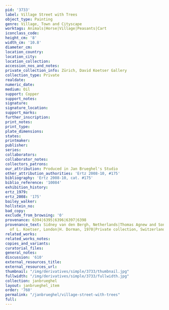 ```yaml
---
pid: '3733'
label: Village Street with Trees
object_type: Painting
genre: Village, Town and Cityscape
worktags: Animals|Horse|Village|Peasants|Cart
iconclass_code:
height_cm: '8'
width_cm: '10.8'
diameter_cm:
location_country:
location_city:
location_collection:
accession_nos_and_notes:
private_collection_info: Zürich, David Koetser Gallery
collection_type: Private
realdate:
numeric_date:
medium: Oil
support: Copper
support_notes:
signature:
signature_location:
support_marks:
further_inscription:
print_notes:
print_type:
plate_dimensions:
states:
printmaker:
publisher:
series:
collaborators:
collaborator_notes:
collectors_patrons:
our_attribution: Produced in Jan Brueghel's Studio
other_attribution_authorities: 'Ertz 2008-10, #175'
bibliography: 'Ertz 2008-10, cat. #175'
biblio_reference: '10084'
exhibition_history:
ertz_1979:
ertz_2008: '175'
bailey_walker:
hollstein_no:
bad_copy:
exclude_from_browsing: '0'
provenance: 6394|6395|6396|6397|6398
provenance_text: Sidney van den Bergh, Netherlands|Thomas Agnew and Sons Ltd., London|Gallery
  of L. Koetser, London|H. Dorman, 1970|Private collection, Switzerland, after 1970
related_works:
related_works_notes:
copies_and_variants:
curatorial_files:
general_notes:
discussion: '610'
external_resources_title:
external_resources_url:
thumbnail: "/img/derivatives/simple/3733/thumbnail.jpg"
fullwidth: "/img/derivatives/simple/3733/fullwidth.jpg"
collection: janbrueghel
layout: janbrueghel_item
order: '760'
permalink: "/janbrueghel/village-street-with-trees"
full:
---
```

